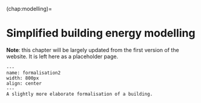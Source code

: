 (chap:modelling)=
# Simplified building energy modelling

**Note**: this chapter will be largely updated from the first version of the website. It is left here as a placeholder page.

```{figure} /figures/201_formalisation.png
---
name: formalisation2
width: 800px
align: center
---
A slightly more elaborate formalisation of a building.
```